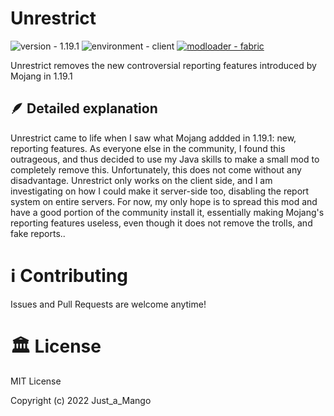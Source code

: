 # Unrestrict
![version - 1.19.1](https://img.shields.io/badge/version-1.19.1-3b8526)
![environment - client](https://img.shields.io/badge/environment-client-informational)
[![modloader - fabric](https://img.shields.io/badge/modloader-fabric-blueviolet?logo=fabric)](https://github.com/FabricMC/fabric)


Unrestrict removes the new controversial reporting features introduced by Mojang in 1.19.1

## 🪶 Detailed explanation
Unrestrict came to life when I saw what Mojang addded in 1.19.1: new, reporting features. As everyone else in the community, I found this outrageous, and thus decided to use my Java skills to make a small mod to completely remove this.
Unfortunately, this does not come without any disadvantage. Unrestrict only works on the client side, and I am investigating on how I could make it server-side too, disabling the report system on entire servers. For now, my only hope is to spread this mod and have a good portion of the community install it, essentially making Mojang's reporting features useless, even though it does not remove the trolls, and fake reports.. 


# ℹ️ Contributing
Issues and Pull Requests are welcome anytime!

# 🏛️ License
MIT License

Copyright (c) 2022 Just_a_Mango
